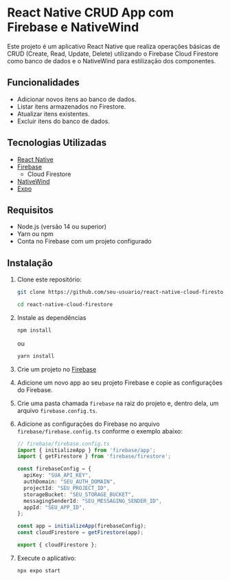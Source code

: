 
# React Native CRUD App com Firebase e NativeWind 

Este projeto é um aplicativo React Native que realiza operações básicas de CRUD (Create, Read, Update, Delete) utilizando o Firebase Cloud Firestore como banco de dados e o NativeWind para estilização dos componentes. 

## Funcionalidades  

-  Adicionar novos itens ao banco de dados. 
-  Listar itens armazenados no Firestore. 
-  Atualizar itens existentes. 
-  Excluir itens do banco de dados. 

## Tecnologias Utilizadas  

- [React Native](https://reactnative.dev/) 
- [Firebase](https://firebase.google.com/) 
	- Cloud Firestore
 - [NativeWind](https://nativewind.dev/) 
 - [Expo](https://expo.dev/) 
 
## Requisitos  
 - Node.js (versão 14 ou superior) 
 - Yarn ou npm 
 - Conta no Firebase com um projeto configurado

## Instalação  

1. Clone este repositório: 
	```bash 
	git clone https://github.com/seu-usuario/react-native-cloud-firestore.git 
	```
	```bash
	cd react-native-cloud-firestore
	```
2. Instale as dependências
	```bash 
	npm install
	```
	ou
	```bash
	yarn install
	```

3. Crie um projeto no [Firebase](https://firebase.google.com/) 
4. Adicione um novo app ao seu projeto Firebase e copie as configurações do Firebase.
5. Crie uma pasta chamada `firebase` na raiz do projeto e, dentro dela, um arquivo `firebase.config.ts`.
6.  Adicione as configurações do Firebase no arquivo `firebase/firebase.config.ts` conforme o exemplo abaixo:
	```typescript
	// firebase/firebase.config.ts
	import { initializeApp } from 'firebase/app';
	import { getFirestore } from 'firebase/firestore';

	const firebaseConfig = {
	  apiKey: "SUA_API_KEY",
	  authDomain: "SEU_AUTH_DOMAIN",
	  projectId: "SEU_PROJECT_ID",
	  storageBucket: "SEU_STORAGE_BUCKET",
	  messagingSenderId: "SEU_MESSAGING_SENDER_ID",
	  appId: "SEU_APP_ID",
	};

	const app = initializeApp(firebaseConfig);
	const cloudFirestore = getFirestore(app);

	export { cloudFirestore };
	```
7. Execute o aplicativo:
	```shell
	npx expo start
	```